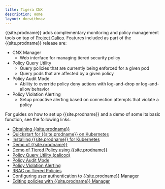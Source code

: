 ```yaml
---
title: Tigera CNX
description: Home
layout: docwithnav
---
```


{{site.prodname}} adds complementary monitoring and policy management
tools on top of [Project Calico](about-calico). Features included as part of
the {{site.prodname}} release are:


* CNX Manager
  * Web interface for managing tiered security policy
* Policy Query Utility
  * Query policies that are currently being enforced for a given pod
  * Query pods that are affected by a given policy
* Policy Audit Mode
  * Ability to override policy deny actions with log-and-drop or log-and-allow behavior
* Policy Violation Alerting
  * Setup proactive alerting based on connection attempts that violate a policy

For guides on how to set up {{site.prodname}} and a demo of some its basic function, see the following links:


* [Obtaining {{site.prodname}}](../getting-started/)
* [Quickstart for {{site.prodname}} on Kubernetes](../getting-started/kubernetes/)
* [Installing {{site.prodname}} for Kubernetes](../getting-started/kubernetes/installation/hosted/)
* [Demo of {{site.prodname}}](../getting-started/cnx/simple-policy-cnx/)
* [Demo of Tiered Policy using {{site.prodname}}](../getting-started/cnx/tiered-policy-cnx/)
* [Policy Query Utility (calicoq)](../reference/calicoq/)
* [Policy Audit Mode](../reference/cnx/policy-auditing)
* [Policy Violation Alerting](../reference/cnx/policy-violations)
* [RBAC on Tiered Policies](../reference/cnx/rbac-tiered-policies)
* [Configuring user authentication to {{site.prodname}} Manager](../reference/cnx/authentication)
* [Editing policies with {{site.prodname}} Manager](../reference/cnx/policy-editor)
